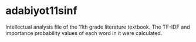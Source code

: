 # adabiyot11sinf
Intellectual analysis file of the 11th grade literature textbook. The TF-IDF and importance probability values of each word in it were calculated.
